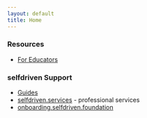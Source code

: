 ```yaml
---
layout: default
title: Home
---
```


### Resources

- [For Educators](https://www.selfdriven.community/for/educators)

### selfdriven Support
- [Guides](https://selfdriven.support/guides/)
- [selfdriven.services](https://selfdriven.services) - professional services
- [onboarding.selfdriven.foundation](https://onboarding.selfdriven.foundation)

